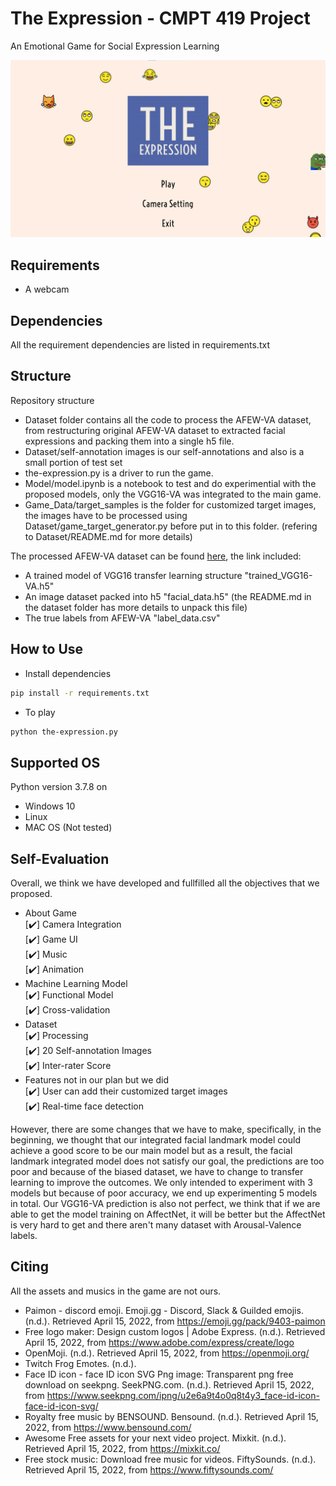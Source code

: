 # The Expression - CMPT 419 Project
An Emotional Game for Social Expression Learning

![Demo](Demo.png)

## Requirements
- A webcam

## Dependencies
All the requirement dependencies are listed in requirements.txt

## Structure
Repository structure
- Dataset folder contains all the code to process the AFEW-VA dataset, from restructuring original AFEW-VA dataset to extracted facial expressions and packing them into a single h5 file. <br>
- Dataset/self-annotation images is our self-annotations and also is a small portion of test set
- the-expression.py is a driver to run the game. <br>
- Model/model.ipynb is a notebook to test and do experimential with the proposed models, only the VGG16-VA was integrated to the main game. <br>
- Game_Data/target_samples is the folder for customized target images, the images have to be processed using Dataset/game_target_generator.py before put in to this folder. (refering to Dataset/README.md for more details) <br>

The processed AFEW-VA dataset can be found [here](https://tinyurl.com/AFEW-VA-processed), the link included: <br>
- A trained model of VGG16 transfer learning structure "trained_VGG16-VA.h5"
- An image dataset packed into h5 "facial_data.h5" (the README.md in the dataset folder has more details to unpack this file)
- The true labels from AFEW-VA "label_data.csv"

## How to Use
- Install dependencies
```bash
pip install -r requirements.txt
```
- To play
```bash
python the-expression.py
```

## Supported OS
Python version 3.7.8 on

- Windows 10 <br>
- Linux <br>
- MAC OS (Not tested) <br>

## Self-Evaluation
Overall, we think we have developed and fullfilled all the objectives that we proposed.
- About Game <br>
[:heavy_check_mark:] Camera Integration <br>
[:heavy_check_mark:] Game UI <br>
[:heavy_check_mark:] Music <br>
[:heavy_check_mark:] Animation <br>
- Machine Learning Model  <br>
[:heavy_check_mark:] Functional Model <br>
[:heavy_check_mark:] Cross-validation <br>
- Dataset <br>
[:heavy_check_mark:] Processing <br>
[:heavy_check_mark:] 20 Self-annotation Images <br>
[:heavy_check_mark:] Inter-rater Score <br>
- Features not in our plan but we did <br>
[:heavy_check_mark:] User can add their customized target images <br>
[:heavy_check_mark:] Real-time face detection <br>

However, there are some changes that we have to make, specifically, in the beginning, we thought that our integrated facial landmark model could achieve a good score to be our main model but as a result, the facial landmark integrated model does not satisfy our goal, the predictions are too poor and because of the biased dataset, we have to change to transfer learning to improve the outcomes. We only intended to experiment with 3 models but because of poor accuracy, we end up experimenting 5 models in total. Our VGG16-VA prediction is also not perfect, we think that if we are able to get the model training on AffectNet, it will be better but the AffectNet is very hard to get and there aren't many dataset with Arousal-Valence labels.

## Citing
All the assets and musics in the game are not ours.

* Paimon - discord emoji. Emoji.gg - Discord, Slack &amp; Guilded emojis. (n.d.). Retrieved April 15, 2022, from https://emoji.gg/pack/9403-paimon 
* Free logo maker: Design custom logos | Adobe Express. (n.d.). Retrieved April 15, 2022, from https://www.adobe.com/express/create/logo 
* OpenMoji. (n.d.). Retrieved April 15, 2022, from https://openmoji.org/ 
* Twitch Frog Emotes. (n.d.).
* Face ID icon - face ID icon SVG Png image: Transparent png free download on seekpng. SeekPNG.com. (n.d.). Retrieved April 15, 2022, from https://www.seekpng.com/ipng/u2e6a9t4o0q8t4y3_face-id-icon-face-id-icon-svg/ 
* Royalty free music by BENSOUND. Bensound. (n.d.). Retrieved April 15, 2022, from https://www.bensound.com/ 
* Awesome Free assets for your next video project. Mixkit. (n.d.). Retrieved April 15, 2022, from https://mixkit.co/ 
* Free stock music: Download free music for videos. FiftySounds. (n.d.). Retrieved April 15, 2022, from https://www.fiftysounds.com/ 
